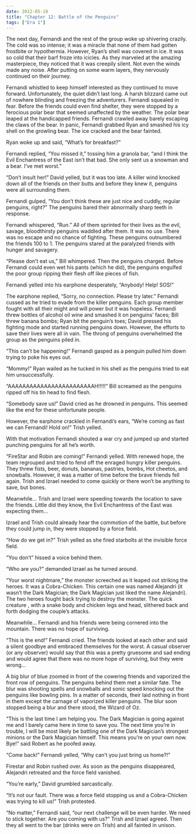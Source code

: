 ```yaml
---
date: 2012-05-18
title: "Chapter 12: Battle of the Penguins"
tags: ["Era 1"]
---
```


The next day, Fernandi and the rest of the group woke up shivering crazily. The cold was so intense; it was a miracle that none of them had gotten frostbite or hypothermia. However, Ryan’s shell was covered in ice. It was so cold that their barf froze into icicles. As they marveled at the amazing masterpiece, they noticed that it was creepily silent. Not even the winds made any noise. After putting on some warm layers, they nervously continued on their journey. 

Fernandi whistled to keep himself interested as they continued to move forward. Unfortunately, the quiet didn’t last long. A harsh blizzard came out of nowhere blinding and freezing the adventurers. Fernandi squealed in fear.  Before the friends could even find shelter, they were stopped by a ferocious polar bear that seemed unaffected by the weather. The polar bear leaped at the handicapped friends. Fernandi crawled away barely escaping the claws of the bear. In panic, Fernandi grabbed Ryan and smashed his icy shell on the growling bear. The ice cracked and the bear fainted. 

Ryan woke up and said, “What’s for breakfast?” 

Fernandi replied, “You missed it,” tossing him a granola bar, “and I think the Evil Enchantress of the East isn’t that bad. She only sent us a snowman and a bear. I’ve met worst.”

“Don’t insult her!” David yelled, but it was too late. A killer wind knocked down all of the friends on their butts and before they knew it, penguins were all surrounding them.

Fernandi gulped, “You don’t think these are just nice and cuddly, regular penguins, right?” The penguins bared their abnormally sharp teeth in response.

Fernandi whispered, “Run.” All of them sprinted for their lives as the evil, savage, bloodthirsty penguins waddled after them. It was no use. There was no escape and no chance of fighting. These penguins outnumbered the friends 100 to 1. The penguins stared at the paralyzed friends with hunger and savagery. 

“Please don’t eat us,” Bill whimpered. Then the penguins charged. Before Fernandi could even wet his pants (which he did), the penguins engulfed the poor group ripping their flesh off like pieces of fish. 

Fernandi yelled into his earphone desperately, “Anybody! Help! SOS!” 

The earphone replied, “Sorry, no connection. Please try later.” Fernandi cussed as he tried to evade from the killer penguins. Each group member fought with all their might and will power but it was hopeless. Fernandi threw bottles of alcohol oil wine and smashed it on penguins’ faces; Bill threw banana bombs; Ryan bit the penguin’s toes; David pressed his fighting mode and started running penguins down. However, the efforts to save their lives were all in vain. The throng of penguins overwhelmed the group as the penguins piled in.

“This can’t be happening!” Fernandi gasped as a penguin pulled him down trying to poke his eyes out.

“Mommy!” Ryan wailed as he tucked in his shell as the penguins tried to eat him unsuccessfully.

“AAAAAAAAAAAAAAAAAAAAAAAAH!!!!!” Bill screamed as the penguins ripped off his tin head to find flesh. 

“Somebody save us!” David cried as he drowned in penguins. This seemed like the end for these unfortunate people. 

However, the earphone crackled in Fernandi’s ears, “We’re coming as fast we can Fernandi! Hold on!” Trish yelled.

With that motivation Fernandi shouted a war cry and jumped up and started punching penguins for all he’s worth.

“FireStar and Robin are coming!” Fernandi yelled. With renewed hope, the team regrouped and tried to fend off the enraged hungry killer penguins. They threw fists, beer, donuts, bananas, pastries, bombs, Hot cheetos, and snowballs. However, it was a matter of time before the brave friends fell again. Trish and Izrael needed to come quickly or there won’t be anything to save, but bones.

Meanwhile... Trish and Izrael were speeding towards the location to save the friends. Little did they know, the Evil Enchantress of the East was expecting them...

Izrael and Trish could already hear the commotion of the battle, but before they could jump in, they were stopped by a force field. 

“How do we get in?” Trish yelled as she fired starbolts at the invisible force field.

“You don’t” hissed a voice behind them. 

“Who are you?” demanded Izrael as he turned around.

“Your worst nightmare,” the monster screeched as it leaped out striking the heroes. It was a Cobra-Chicken. This certain one was named Alejandri (it wasn’t the Dark Magician; the Dark Magician just liked the name Alejandri). The two heroes fought back trying to destroy the monster. The quick creature , with a snake body and chicken legs and head, slithered back and forth dodging the couple’s attacks.

Meanwhile... Fernandi and his friends were being cornered into the mountain. There was no hope of surviving.

“This is the end!” Fernandi cried. The friends looked at each other and said a silent goodbye and embraced themselves for the worst. A casual observer (or any observer) would say that this was a pretty gruesome and sad ending and would agree that there was no more hope of surviving, but they were wrong...

A big blur of blue zoomed in front of the cowering friends and vaporized the front row of penguins. The penguins behind them met a similar fate. The blur was shooting spells and snowballs and sonic speed knocking out the penguins like bowling pins. In a matter of seconds, their laid nothing in front in them except the carnage of vaporized killer penguins. The blur soon stopped being a blur and there stood, the Wizard of Oz. 

“This is the last time I am helping you. The Dark Magician is going against me and I barely came here in time to save you. The next time you’re in trouble, I will be most likely be battling one of the Dark Magician’s strongest minions or the Dark Magician himself. This means you’re on your own now. Bye!” said Robert as he poofed away.

“Come back!” Fernandi yelled, “Why can’t you just bring us home?!” 

Firestar and Robin rushed over. As soon as the penguins disappeared, Alejandri retreated and the force field vanished. 

“You’re early,” David grumbled sarcastically. 

“It’s not our fault. There was a force field stopping us and a Cobra-Chicken was trying to kill us!” Trish protested.

“No matter,” Fernandi said, “our next challenge will be even harder. We need to stick together. Are you coming with us?” Trish and Izrael agreed. Then they all went to the bar (drinks were on Trish) and all fainted in unison. 


